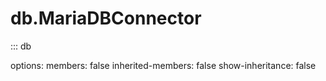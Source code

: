 # db.MariaDBConnector

::: db

options:
members: false
inherited-members: false
show-inheritance: false

